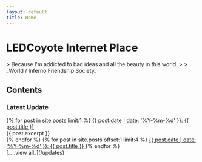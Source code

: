 ```yaml
---
layout: default
title: Home
---
```


<h1 class="page-title">LEDCoyote Internet Place</h1>
> Because I'm addicted to bad ideas and all the beauty in this world.
>
> _World / Inferno Friendship Society_

## Contents

### Latest Update
<div class="home-blog-list">
{% for post in site.posts limit:1 %}
<a class="home-post-link" href="{{ post.url }}">
  {{ post.date | date: '%Y-%m-%d' }}: {{ post.title }}
</a>
<div class="home-excerpt">
  {{ post.excerpt }}
</div>
{% endfor %}
{% for post in site.posts offset:1 limit:4 %}
<a class="home-post-link" href="{{ post.url }}">
  {{ post.date | date: '%Y-%m-%d' }}: {{ post.title }}
</a>
{% endfor %}
</div>
[_...view all_](/updates)

<!--
### Essays
-->

<!--
### Stories & Poems
-->